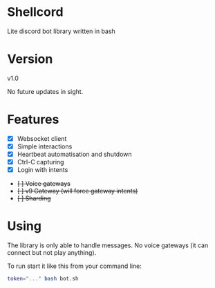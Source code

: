 # Shellcord
Lite discord bot library written in bash

# Version
v1.0

No future updates in sight.

# Features
- [x] Websocket client
- [x] Simple interactions
- [x] Heartbeat automatisation and shutdown
- [x] Ctrl-C capturing
- [x] Login with intents
- ~~[ ] Voice gateways~~
- ~~[ ] v9 Gateway (will force gateway intents)~~
- ~~[ ] Sharding~~

# Using
The library is only able to handle messages.
No voice gateways (it can connect but not play anything).

To run start it like this from your command line:
```sh
token="..." bash bot.sh
```
